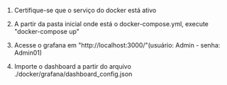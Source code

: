1. Certifique-se que o serviço do docker está ativo

2. A partir da pasta inicial onde está o docker-compose.yml, execute "docker-compose up"

3. Acesse o grafana em "http://localhost:3000/"(usuário: Admin - senha: Admin01)

4. Importe o dashboard a partir do arquivo ./docker/grafana/dashboard_config.json